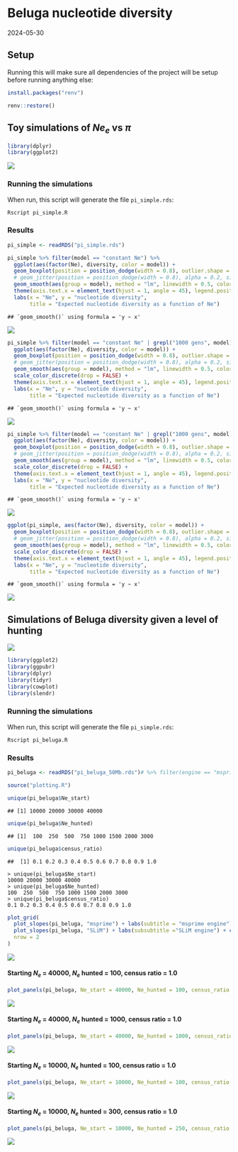Beluga nucleotide diversity
================
2024-05-30

## Setup

Running this will make sure all dependencies of the project will be
setup before running anything else:

``` r
install.packages("renv")

renv::restore()
```

## Toy simulations of $Ne_e$ vs $\pi$

``` r
library(dplyr)
library(ggplot2)
```

![](pi_files/figure-gfm/unnamed-chunk-3-1.png)<!-- -->

### Running the simulations

When run, this script will generate the file `pi_simple.rds`:

    Rscript pi_simple.R

### Results

``` r
pi_simple <- readRDS("pi_simple.rds")
```

``` r
pi_simple %>% filter(model == "constant Ne") %>%
  ggplot(aes(factor(Ne), diversity, color = model)) +
  geom_boxplot(position = position_dodge(width = 0.8), outlier.shape = NA) +
  # geom_jitter(position = position_dodge(width = 0.8), alpha = 0.2, size = 0.75) +
  geom_smooth(aes(group = model), method = "lm", linewidth = 0.5, color = "black", linetype = 2) +
  theme(axis.text.x = element_text(hjust = 1, angle = 45), legend.position = "bottom") +
  labs(x = "Ne", y = "nucleotide diversity",
       title = "Expected nucleotide diversity as a function of Ne")
```

    ## `geom_smooth()` using formula = 'y ~ x'

![](pi_files/figure-gfm/unnamed-chunk-5-1.png)<!-- -->

``` r
pi_simple %>% filter(model == "constant Ne" | grepl("1000 gens", model)) %>%
  ggplot(aes(factor(Ne), diversity, color = model)) +
  geom_boxplot(position = position_dodge(width = 0.8), outlier.shape = NA) +
  # geom_jitter(position = position_dodge(width = 0.8), alpha = 0.2, size = 0.75) +
  geom_smooth(aes(group = model), method = "lm", linewidth = 0.5, color = "black", linetype = 2) +
  scale_color_discrete(drop = FALSE) +
  theme(axis.text.x = element_text(hjust = 1, angle = 45), legend.position = "bottom") +
  labs(x = "Ne", y = "nucleotide diversity",
       title = "Expected nucleotide diversity as a function of Ne")
```

    ## `geom_smooth()` using formula = 'y ~ x'

![](pi_files/figure-gfm/unnamed-chunk-6-1.png)<!-- -->

``` r
pi_simple %>% filter(model == "constant Ne" | grepl("1000 gens", model) | grepl("2000 gens", model)) %>%
  ggplot(aes(factor(Ne), diversity, color = model)) +
  geom_boxplot(position = position_dodge(width = 0.8), outlier.shape = NA) +
  # geom_jitter(position = position_dodge(width = 0.8), alpha = 0.2, size = 0.75) +
  geom_smooth(aes(group = model), method = "lm", linewidth = 0.5, color = "black", linetype = 2) +
  scale_color_discrete(drop = FALSE) +
  theme(axis.text.x = element_text(hjust = 1, angle = 45), legend.position = "bottom") +
  labs(x = "Ne", y = "nucleotide diversity",
       title = "Expected nucleotide diversity as a function of Ne")
```

    ## `geom_smooth()` using formula = 'y ~ x'

![](pi_files/figure-gfm/unnamed-chunk-7-1.png)<!-- -->

``` r
ggplot(pi_simple, aes(factor(Ne), diversity, color = model)) +
  geom_boxplot(position = position_dodge(width = 0.8), outlier.shape = NA) +
  # geom_jitter(position = position_dodge(width = 0.8), alpha = 0.2, size = 0.75) +
  geom_smooth(aes(group = model), method = "lm", linewidth = 0.5, color = "black", linetype = 2) +
  scale_color_discrete(drop = FALSE) +
  theme(axis.text.x = element_text(hjust = 1, angle = 45), legend.position = "bottom") +
  labs(x = "Ne", y = "nucleotide diversity",
       title = "Expected nucleotide diversity as a function of Ne")
```

    ## `geom_smooth()` using formula = 'y ~ x'

![](pi_files/figure-gfm/unnamed-chunk-8-1.png)<!-- -->

## Simulations of Beluga diversity given a level of hunting

![](pi_files/figure-gfm/unnamed-chunk-9-1.png)<!-- -->

``` r
library(ggplot2)
library(ggpubr)
library(dplyr)
library(tidyr)
library(cowplot)
library(slendr)
```

### Running the simulations

When run, this script will generate the file `pi_simple.rds`:

    Rscript pi_beluga.R

### Results

``` r
pi_beluga <- readRDS("pi_beluga_50Mb.rds")# %>% filter(engine == "msprime")

source("plotting.R")
```

``` r
unique(pi_beluga$Ne_start)
```

    ## [1] 10000 20000 30000 40000

``` r
unique(pi_beluga$Ne_hunted)
```

    ## [1]  100  250  500  750 1000 1500 2000 3000

``` r
unique(pi_beluga$census_ratio)
```

    ##  [1] 0.1 0.2 0.3 0.4 0.5 0.6 0.7 0.8 0.9 1.0

    > unique(pi_beluga$Ne_start)
    10000 20000 30000 40000
    > unique(pi_beluga$Ne_hunted)
    100  250  500  750 1000 1500 2000 3000
    > unique(pi_beluga$census_ratio)
    0.1 0.2 0.3 0.4 0.5 0.6 0.7 0.8 0.9 1.0

``` r
plot_grid(
  plot_slopes(pi_beluga, "msprime") + labs(subtitle = "msprime engine") + coord_cartesian(ylim = c(-1e-8, 1e-8)),
  plot_slopes(pi_beluga, "SLiM") + labs(subsubtitle ="SLiM engine") + coord_cartesian(ylim = c(-1e-8, 1e-8)),
  nrow = 2
)
```

![](pi_files/figure-gfm/unnamed-chunk-13-1.png)<!-- -->

#### Starting $N_e$ = 40000, $N_e$ hunted = 100, census ratio = 1.0

``` r
plot_panels(pi_beluga, Ne_start = 40000, Ne_hunted = 100, census_ratio = 1.0, engine = "msprime")
```

![](pi_files/figure-gfm/unnamed-chunk-14-1.png)<!-- -->

<!-- ```{r} -->
<!-- plot_panels(pi_beluga, Ne_start = 40000, Ne_hunted = 100, census_ratio = 1.0, engine = "SLiM") -->
<!-- ``` -->

#### Starting $N_e$ = 40000, $N_e$ hunted = 1000, census ratio = 1.0

``` r
plot_panels(pi_beluga, Ne_start = 40000, Ne_hunted = 1000, census_ratio = 1.0, engine = "msprime")
```

![](pi_files/figure-gfm/unnamed-chunk-15-1.png)<!-- -->

<!-- ```{r} -->
<!-- plot_panels(pi_beluga, Ne_start = 40000, Ne_hunted = 1000, census_ratio = 1.0, engine = "SLiM") -->
<!-- ``` -->

#### Starting $N_e$ = 10000, $N_e$ hunted = 100, census ratio = 1.0

``` r
plot_panels(pi_beluga, Ne_start = 10000, Ne_hunted = 100, census_ratio = 1.0, engine = "msprime")
```

![](pi_files/figure-gfm/unnamed-chunk-16-1.png)<!-- -->

<!-- ```{r} -->
<!-- plot_panels(pi_beluga, Ne_start = 10000, Ne_hunted = 100, census_ratio = 1.0, engine = "SLiM") -->
<!-- ``` -->

#### Starting $N_e$ = 10000, $N_e$ hunted = 300, census ratio = 1.0

``` r
plot_panels(pi_beluga, Ne_start = 10000, Ne_hunted = 250, census_ratio = 1.0, engine = "msprime")
```

![](pi_files/figure-gfm/unnamed-chunk-17-1.png)<!-- -->

<!-- ```{r} -->
<!-- plot_panels(pi_beluga, Ne_start = 10000, Ne_hunted = 250, census_ratio = 1.0, engine = "SLiM") -->
<!-- ``` -->
